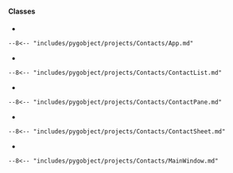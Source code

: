 #### Classes

-   

    --8<-- "includes/pygobject/projects/Contacts/App.md"

-   

    --8<-- "includes/pygobject/projects/Contacts/ContactList.md"

-   

    --8<-- "includes/pygobject/projects/Contacts/ContactPane.md"

-   

    --8<-- "includes/pygobject/projects/Contacts/ContactSheet.md"

-   

    --8<-- "includes/pygobject/projects/Contacts/MainWindow.md"

